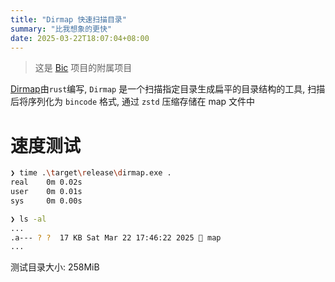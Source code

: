 ```yaml
---
title: "Dirmap 快速扫描目录"
summary: "比我想象的更快"
date: 2025-03-22T18:07:04+08:00
---
```

> 这是 [Bic](/posts/project/bic/init_design/) 项目的附属项目


[Dirmap](https://github.com/Borber/dirmap)由`rust`编写, `Dirmap` 是一个扫描指定目录生成扁平的目录结构的工具, 扫描后将序列化为 `bincode` 格式, 通过 `zstd` 压缩存储在 map 文件中

# 速度测试


```sh
❯ time .\target\release\dirmap.exe .
real    0m 0.02s
user    0m 0.01s
sys     0m 0.00s

❯ ls -al
...
.a--- ? ?  17 KB Sat Mar 22 17:46:22 2025  map
...
```

测试目录大小: 258MiB